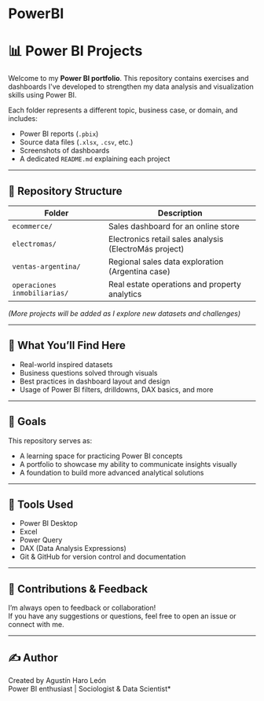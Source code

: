 # PowerBI

# 📊 Power BI Projects

Welcome to my **Power BI portfolio**. This repository contains exercises and dashboards I've developed to strengthen my data analysis and visualization skills using Power BI.

Each folder represents a different topic, business case, or domain, and includes:

- Power BI reports (`.pbix`)
- Source data files (`.xlsx`, `.csv`, etc.)
- Screenshots of dashboards
- A dedicated `README.md` explaining each project

---

## 📁 Repository Structure

| Folder                    | Description                                              |
|---------------------------|----------------------------------------------------------|
| `ecommerce/`              | Sales dashboard for an online store                     |
| `electromas/`             | Electronics retail sales analysis (ElectroMás project)  |
| `ventas-argentina/`       | Regional sales data exploration (Argentina case)        |
| `operaciones inmobiliarias/` | Real estate operations and property analytics        |

*(More projects will be added as I explore new datasets and challenges)*

---

## 🧠 What You’ll Find Here

- Real-world inspired datasets
- Business questions solved through visuals
- Best practices in dashboard layout and design
- Usage of Power BI filters, drilldowns, DAX basics, and more

---

## 🚀 Goals

This repository serves as:

- A learning space for practicing Power BI concepts
- A portfolio to showcase my ability to communicate insights visually
- A foundation to build more advanced analytical solutions

---

## 📌 Tools Used

- Power BI Desktop
- Excel
- Power Query
- DAX (Data Analysis Expressions)
- Git & GitHub for version control and documentation

---

## 🙌 Contributions & Feedback

I’m always open to feedback or collaboration!  
If you have any suggestions or questions, feel free to open an issue or connect with me.

---

## ✍️ Author

Created by Agustín Haro León  
 Power BI enthusiast | Sociologist & Data Scientist*

